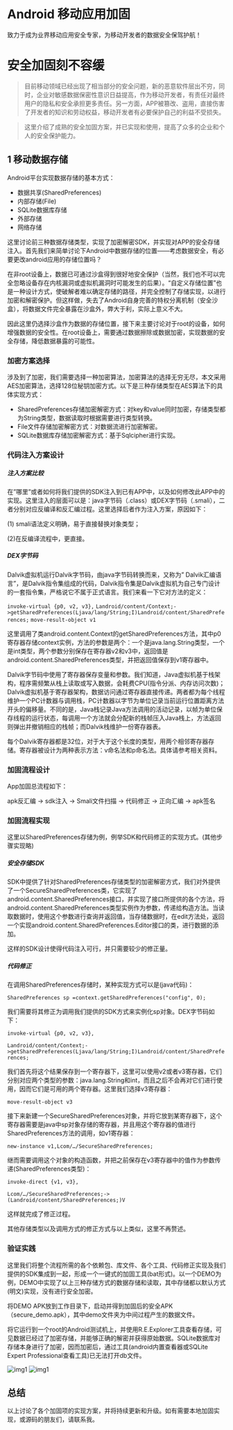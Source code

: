 # Android 移动应用加固
致力于成为业界移动应用安全专家，为移动开发者的数据安全保驾护航！


# 安全加固刻不容缓
> 目前移动领域已经出现了相当部分的安全问题，新的恶意软件层出不穷，同时，企业对敏感数据保密性意识日益提高，作为移动开发者，有责任对最终用户的隐私和安全承担更多责任。另一方面，APP被篡改、盗用，直接伤害了开发者的知识和劳动权益，移动开发者有必要保护自己的利益不受损失。

> 这里介绍了成熟的安全加固方案，并已实现和使用，提高了众多的企业和个人的安全保护能力。

## 1 移动数据存储
Android平台实现数据存储的基本方式：

- 数据共享(SharedPreferences)
- 内部存储(File)
- SQLite数据库存储
- 外部存储
- 网络存储

这里讨论前三种数据存储类型，实现了加密解密SDK，并实现对APP的安全存储注入。首先我们来简单讨论下Android中数据存储的位置——考虑数据安全，有必要更改android应用的存储位置吗？

在非root设备上，数据已可通过沙盒得到很好地安全保护（当然，我们也不可以完全忽略设备存在内核漏洞或虚拟机漏洞时可能发生的后果）。“自定义存储位置”也是一种设计方式，使破解者难以确定存储的路径，并完全控制了存储实现，以进行加密和解密保护。但这样做，失去了Android自身完善的特权分离机制（安全沙盒），将数据文件完全暴露在沙盒外，弊大于利，实际上意义不大。

因此这里仍选择沙盒作为数据的存储位置，接下来主要讨论对于root的设备，如何增强数据的安全性。在root设备上，需要通过数据擦除或数据加密，实现数据的安全存储，降低数据暴露的可能性。

### 加密方案选择
涉及到了加密，我们需要选择一种加密算法，加密算法的选择无穷无尽，本文采用AES加密算法，选择128位秘钥加密方式。以下是三种存储类型在AES算法下的具体实现方式：

- SharedPreferences存储加密解密方式：对key和value同时加密，存储类型都为String类型，数据读取时根据需要进行类型转换。
- File文件存储加密解密方式：对数据流进行加密解密。
- SQLite数据库存储加密解密方式：基于Sqlcipher进行实现。

### 代码注入方案设计
##### 注入方案比较
在”哪里”或者如何将我们提供的SDK注入到已有APP中，以及如何修改此APP中的实现。这里注入的层面可以是：java字节码（.class）或DEX字节码（.smali），二者分别对应反编译和反汇编过程。这里选择后者作为注入方案，原因如下：

(1) smali语法定义明确，易于直接替换对象类型；

(2)在反编译流程中，更直接。

##### DEX字节码
Dalvik虚拟机运行Dalvik字节码，由java字节码转换而来，又称为” Dalvik汇编语言”，是Dalvik指令集组成的代码，Dalvik指令集是Dalvik虚拟机为自己专门设计的一套指令集，严格说它不属于正式语言。我们来看一下它对方法的定义：

`invoke-virtual {p0, v2, v3},`
`Landroid/content/Context;->getSharedPreferences(Ljava/lang/String;I)Landroid/content/SharedPreferences;`
`move-result-object v1`

这里调用了类android.content.Context的getSharedPreferences方法，其中p0寄存器存储context实例，方法的参数是两个：一个是java.lang.String类型，一个是int类型，两个参数分别保存在寄存器v2和v3中，返回值是android.content.SharedPreferences类型，并把返回值保存到v1寄存器中。

Dalvik字节码中使用了寄存器保存变量和参数。我们知道，Java虚拟机基于栈架构，程序需频繁从栈上读取或写入数据，会耗费CPU(指令分派、内存访问次数)；Dalvik虚拟机基于寄存器架构，数据访问通过寄存器直接传递。两者都为每个线程维护一个PC计数器与调用栈，PC计数器以字节为单位记录当前运行位置距离方法开头的偏移量。不同的是，Java栈记录Java方法调用的活动记录，以帧为单位保存线程的运行状态，每调用一个方法就会分配新的栈帧压入Java栈上，方法返回则弹出并撤销相应的栈帧；而Dalvik栈维护一份寄存器表。

每个Dalvik寄存器都是32位，对于大于这个长度的类型，用两个相邻寄存器存储。寄存器被设计为两种表示方法：v命名法和p命名法。具体请参考相关资料。

### 加固流程设计
App加固总流程如下：

apk反汇编 -> sdk注入 -> Smali文件扫描 -> 代码修正 -> 正向汇编 -> apk签名

### 加固流程实现
这里以SharedPreferences存储为例，例举SDK和代码修正的实现方式。(其他步骤实现略)

##### 安全存储SDK
SDK中提供了针对SharedPreferences存储类型的加密解密方式，我们对外提供了一个SecureSharedPreferences类，它实现了android.content.SharedPreferences接口，并实现了接口所提供的各个方法，将android.content.SharedPreferences类型实例作为参数，传递给构造方法。当读取数据时，使用这个参数进行查询并返回值，当存储数据时，在edit方法处，返回一个实现android.content.SharedPreferences.Editor接口的类，进行数据的添加。

这样的SDK设计使得代码注入可行，并只需要较少的修正量。

##### 代码修正
在调用SharedPreferences存储时，某种实现方式可以是(java代码)：

`SharedPreferences sp =context.getSharedPreferences("config", 0);`

我们需要将其修正为调用我们提供的SDK方式来实例化sp对象。DEX字节码如下：

`invoke-virtual {p0, v2, v3},`

`Landroid/content/Context;->getSharedPreferences(Ljava/lang/String;I)Landroid/content/SharedPreferences;`

我们首先将这个结果保存到一个寄存器下，这里可以使用v2或者v3寄存器，它们分别对应两个类型的参数：java.lang.String和int，而且之后不会再对它们进行使用，因而它们是可用的两个寄存器。这里我们选择v3寄存器：

`move-result-object v3`

接下来新建一个SecureSharedPreferences对象，并将它放到某寄存器下，这个寄存器需要是java中sp对象存储的寄存器，并且用这个寄存器的值进行SharedPreferences方法的调用，如v1寄存器：

`new-instance v1,Lcom/…/SecureSharedPreferences;`

继而需要调用这个对象的构造函数，并把之前保存在v3寄存器中的值作为参数传递(SharedPreferences类型)：

`invoke-direct {v1, v3},`

`Lcom/…/SecureSharedPreferences;->(Landroid/content/SharedPreferences;)V`

这样就完成了修正过程。

其他存储类型以及调用方式的修正方式与以上类似，这里不再赘述。

### 验证实践
这里我们将整个流程所需的各个依赖包、库文件、各个工具、代码修正实现及我们提供的SDK集成到一起，形成一个一键式的加固工具(bat形式)。以一个DEMO为例，DEMO中实现了以上三种存储方式的数据存储和读取，其中存储都以默认方式(明文)实现，没有进行安全加密。

将DEMO APK放到工作目录下，启动并得到加固后的安全APK（secure_demo.apk），其中demo文件夹为中间过程产生的数据文件。

将它运行到一个root的Android测试机上，并使用R.E.Explorer工具查看存储，可见数据已经过了加密存储，并能够正确的解密并获得原始数据。SQLite数据库对存储本身进行了加密，因而加密后，通过工具(android内置查看器或SQLite Expert Professional查看工具)已无法打开db文件。

![img1](imgs/2425324-5c8d0d2bdb53fc07.png)
![img1](imgs/2425324-72e97c906fff4d26.png)


## 总结
以上讨论了各个加固项的实现方案，并将持续更新和升级。如有需要本地加固实现，或源码的朋友们，请联系我。
